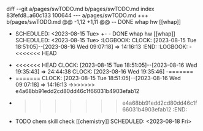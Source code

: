 diff --git a/pages/swTODO.md b/pages/swTODO.md
index 83fefd8..a60c133 100644
--- a/pages/swTODO.md
+++ b/pages/swTODO.md
@@ -1,12 +1,11 @@
-- DONE whap hw [[whap]] 
-  SCHEDULED: <2023-08-15 Tue>
+- - DONE whap hw [[whap]] SCHEDULED: <2023-08-15 Tue> :LOGBOOK: CLOCK: [2023-08-15 Tue 18:51:05]--[2023-08-16 Wed 09:07:18] => 14:16:13 :END:
   :LOGBOOK:
-<<<<<<< HEAD
+  <<<<<<< HEAD
   CLOCK: [2023-08-15 Tue 18:51:05]--[2023-08-16 Wed 19:35:43] =>  24:44:38
   CLOCK: [2023-08-16 Wed 19:35:46]
-=======
+  =======
   CLOCK: [2023-08-15 Tue 18:51:05]--[2023-08-16 Wed 09:07:18] =>  14:16:13
->>>>>>> e4a68bb91edd2cd80dd46c1f66031b4903efab12
+  >>>>>>> e4a68bb91edd2cd80dd46c1f66031b4903efab12
   :END:
 - TODO chem skill check [[chemistry]] 
   SCHEDULED: <2023-08-18 Fri>
